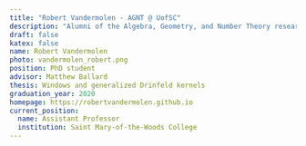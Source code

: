 ```yaml
---
title: "Robert Vandermolen - AGNT @ UofSC"
description: "Alumni of the Algebra, Geometry, and Number Theory research group at the University of South Carolina"
draft: false
katex: false
name: Robert Vandermolen
photo: vandermolen_robert.png
position: PhD student
advisor: Matthew Ballard
thesis: Windows and generalized Drinfeld kernels
graduation_year: 2020
homepage: https://robertvandermolen.github.io
current_position: 
  name: Assistant Professor
  institution: Saint Mary-of-the-Woods College
---
```

